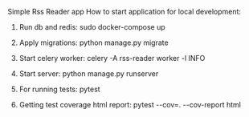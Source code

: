 Simple Rss Reader app
How to start application for local development:

1. Run db and redis:
   sudo docker-compose up

2. Apply migrations:
   python manage.py migrate

3. Start celery worker:
   celery -A rss-reader worker -l INFO

4. Start server:
   python manage.py runserver

5. For running tests:
   pytest

6. Getting test coverage html report:
   pytest --cov=. --cov-report html
